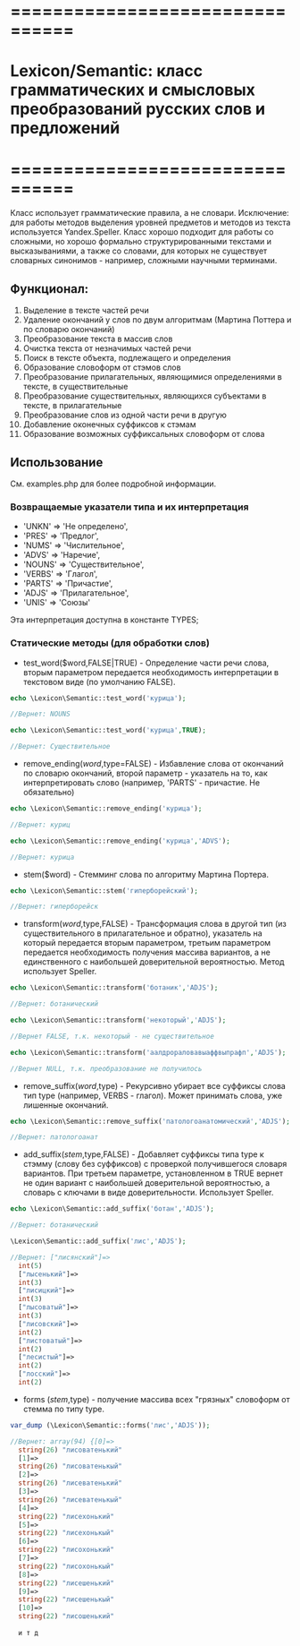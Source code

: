 # ================================
# Lexicon/Semantic: класс грамматических и смысловых преобразований русских слов и предложений
# ================================

Класс использует грамматические правила, а не словари. Исключение: для работы методов выделения уровней предметов и методов из текста используется Yandex.Speller. Класс хорошо подходит для работы со сложными, но хорошо формально структурированными текстами и высказываниями, а также со словами, для которых не существует словарных синонимов - например, сложными научными терминами.  

## Функционал: 

1. Выделение в тексте частей речи 
2. Удаление окончаний у слов по двум алгоритмам (Мартина Поттера и по словарю окончаний)
3. Преобразование текста в массив слов
4. Очистка текста от незначимых частей речи
5. Поиск в тексте объекта, подлежащего и определения
6. Образование словоформ от стэмов слов
7. Преобразование прилагательных, являющимися определениями в тексте, в существительные
8. Преобразование существительных, являющихся субъектами в тексте, в прилагательные 
9. Преобразование слов из одной части речи в другую
10. Добавление оконечных суффиксов к стэмам
12. Образование возможных суффиксальных словоформ от слова 

## Использование

См. examples.php для более подробной информации.

### Возвращаемые указатели типа и их интерпретация

- 'UNKN' => 'Не определено',
- 'PRES' => 'Предлог',
- 'NUMS' => 'Числительное',
- 'ADVS' => 'Наречие',
- 'NOUNS' => 'Существительное',
- 'VERBS' => 'Глагол',
- 'PARTS' => 'Причастие',
- 'ADJS' => 'Прилагательное',
- 'UNIS' => 'Союзы'

Эта интерпретация доступна в константе TYPES;


### Статические методы (для обработки слов)

- test_word($word,FALSE|TRUE) - Определение части речи слова, вторым параметром передается необходимость интерпретации в текстовом виде (по умолчанию FALSE).

 
```php
echo \Lexicon\Semantic::test_word('курица');

//Вернет: NOUNS

echo \Lexicon\Semantic::test_word('курица',TRUE);

//Вернет: Существительное

```

- remove_ending($word,$type=FALSE) - Избавление слова от окончаний по словарю окончаний, второй параметр - указатель на то, как интерпретировать слово (например, 'PARTS' - причастие. Не обязательно)

```php
echo \Lexicon\Semantic::remove_ending('курица');

//Вернет: куриц

echo \Lexicon\Semantic::remove_ending('курица','ADVS');

//Вернет: курица

```
- stem($word) - Стемминг слова по алгоритму Мартина Портера. 

```php
echo \Lexicon\Semantic::stem('гиперборейский');

//Вернет: гиперборейск
```

- transform($word,$type,FALSE) - Трансформация слова в другой тип (из существительного в прилагательное и обратно), указатель на который передается вторым параметром, третьим параметром передается необходимость получения массива вариантов, а не единственного с наибольшей доверительной вероятностью. Метод использует Speller. 

```php
echo \Lexicon\Semantic::transform('ботаник','ADJS');

//Вернет: ботанический

echo \Lexicon\Semantic::transform('некоторый','ADJS');

//Вернет FALSE, т.к. некоторый - не существительное

echo \Lexicon\Semantic::transform('аалдрораловавыаффвыпрафп','ADJS');

//Вернет NULL, т.к. преобразование не получилось

```
- remove_suffix($word,$type) - Рекурсивно убирает все суффиксы слова тип type (например, VERBS - глагол). Может принимать слова, уже лишенные окончаний. 	 

```php
echo \Lexicon\Semantic::remove_suffix('патологоанатомический','ADJS');

//Вернет: патологоанат

```
- add_suffix($stem,$type,FALSE) - Добавляет суффиксы типа type к стэмму (слову без суффиксов) с проверкой получившегося словаря вариантов. При третьем параметре, установленном в TRUE вернет не один вариант с наибольшей доверительной вероятностью, а словарь с ключами в виде доверительности. Использует Speller.

```php
echo \Lexicon\Semantic::add_suffix('ботан','ADJS');

//Вернет: ботанический

\Lexicon\Semantic::add_suffix('лис','ADJS');

//Вернет: ["лисянский"]=>
  int(5)
  ["лысенький"]=>
  int(3) 
  ["лисицкий"]=>
  int(3)
  ["лысоватый"]=>
  int(3) 
  ["лисовский"]=>
  int(2)
  ["листоватый"]=>
  int(2)
  ["лесистый"]=>
  int(2) 
  ["лосский"]=>
  int(2)


```
- forms ($stem,$type) - получение массива всех "грязных" словоформ от стемма по типу type.

```php
var_dump (\Lexicon\Semantic::forms('лис','ADJS'));

//Вернет: array(94) {[0]=>
  string(26) "лисоватенький"
  [1]=>
  string(26) "лисоватенькый"
  [2]=>
  string(26) "лисеватенький"
  [3]=>
  string(26) "лисеватенькый"
  [4]=>
  string(22) "лисехонький"
  [5]=>
  string(22) "лисехонькый"
  [6]=>
  string(22) "лисохонький"
  [7]=>
  string(22) "лисохонькый"
  [8]=>
  string(22) "лисешенький"
  [9]=>
  string(22) "лисешенькый"
  [10]=>
  string(22) "лисошенький"
  
  и т д

```







